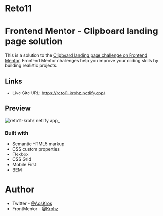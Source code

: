 # Reto11
# Frontend Mentor - Clipboard landing page solution

This is a solution to the [Clipboard landing page challenge on Frontend Mentor](https://www.frontendmentor.io/challenges/clipboard-landing-page-5cc9bccd6c4c91111378ecb9). Frontend Mentor challenges help you improve your coding skills by building realistic projects. 


## Links
- Live Site URL: https://reto11-krohz.netlify.app/

## Preview
![reto11-krohz netlify app_](https://user-images.githubusercontent.com/90885563/152247838-ee5f3a3f-c089-488b-80be-3c551d0f624d.png)

### Built with
- Semantic HTML5 markup
- CSS custom properties
- Flexbox
- CSS Grid
- Mobile First
- BEM

# Author
- Twitter - [@AcsKros](https://twitter.com/AcsKros)
- FrontMentor - [@Krohz](https://www.frontendmentor.io/profile/Krohz)

